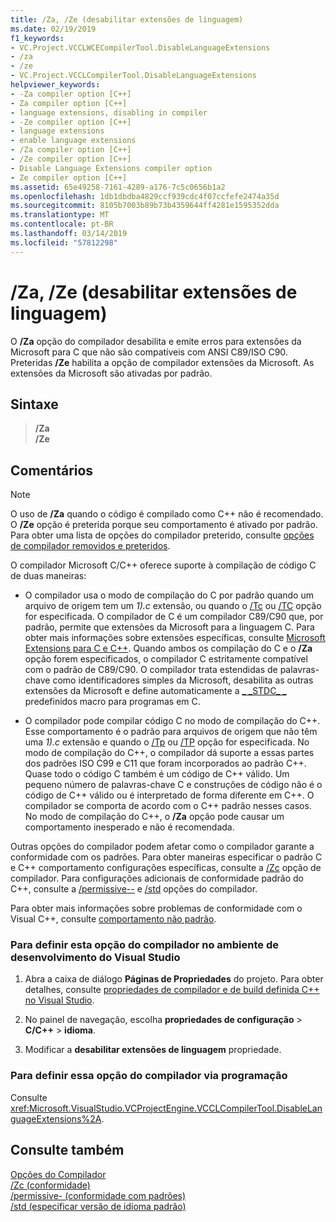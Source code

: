 ```yaml
---
title: /Za, /Ze (desabilitar extensões de linguagem)
ms.date: 02/19/2019
f1_keywords:
- VC.Project.VCCLWCECompilerTool.DisableLanguageExtensions
- /za
- /ze
- VC.Project.VCCLCompilerTool.DisableLanguageExtensions
helpviewer_keywords:
- -Za compiler option [C++]
- Za compiler option [C++]
- language extensions, disabling in compiler
- -Ze compiler option [C++]
- language extensions
- enable language extensions
- /Za compiler option [C++]
- /Ze compiler option [C++]
- Disable Language Extensions compiler option
- Ze compiler option [C++]
ms.assetid: 65e49258-7161-4289-a176-7c5c0656b1a2
ms.openlocfilehash: 1db1dbdba4829ccf939cdc4f07ccfefe2474a35d
ms.sourcegitcommit: 8105b7003b89b73b4359644ff4281e1595352dda
ms.translationtype: MT
ms.contentlocale: pt-BR
ms.lasthandoff: 03/14/2019
ms.locfileid: "57812298"
---
```

# <a name="za-ze-disable-language-extensions"></a>/Za, /Ze (desabilitar extensões de linguagem)

O **/Za** opção do compilador desabilita e emite erros para extensões da Microsoft para C que não são compatíveis com ANSI C89/ISO C90. Preteridas **/Ze** habilita a opção de compilador extensões da Microsoft. As extensões da Microsoft são ativadas por padrão.

## <a name="syntax"></a>Sintaxe

> **/Za**<br/>
> **/Ze**

## <a name="remarks"></a>Comentários

> [!NOTE]
> O uso de **/Za** quando o código é compilado como C++ não é recomendado. O **/Ze** opção é preterida porque seu comportamento é ativado por padrão. Para obter uma lista de opções do compilador preterido, consulte [opções de compilador removidos e preteridos](compiler-options-listed-by-category.md#deprecated-and-removed-compiler-options).

O compilador Microsoft C/C++ oferece suporte à compilação de código C de duas maneiras:

- O compilador usa o modo de compilação do C por padrão quando um arquivo de origem tem um *1).c* extensão, ou quando o [/Tc](tc-tp-tc-tp-specify-source-file-type.md) ou [/TC](tc-tp-tc-tp-specify-source-file-type.md) opção for especificada. O compilador de C é um compilador C89/C90 que, por padrão, permite que extensões da Microsoft para a linguagem C. Para obter mais informações sobre extensões específicas, consulte [Microsoft Extensions para C e C++](microsoft-extensions-to-c-and-cpp.md). Quando ambos os compilação do C e o **/Za** opção forem especificados, o compilador C estritamente compatível com o padrão de C89/C90. O compilador trata estendidas de palavras-chave como identificadores simples da Microsoft, desabilita as outras extensões da Microsoft e define automaticamente a [ \_ \_STDC\_ \_ ](../../preprocessor/predefined-macros.md) predefinidos macro para programas em C.

- O compilador pode compilar código C no modo de compilação do C++. Esse comportamento é o padrão para arquivos de origem que não têm uma *1).c* extensão e quando o [/Tp](tc-tp-tc-tp-specify-source-file-type.md) ou [/TP](tc-tp-tc-tp-specify-source-file-type.md) opção for especificada. No modo de compilação do C++, o compilador dá suporte a essas partes dos padrões ISO C99 e C11 que foram incorporados ao padrão C++. Quase todo o código C também é um código de C++ válido. Um pequeno número de palavras-chave C e construções de código não é o código de C++ válido ou é interpretado de forma diferente em C++. O compilador se comporta de acordo com o C++ padrão nesses casos. No modo de compilação do C++, o **/Za** opção pode causar um comportamento inesperado e não é recomendada.

Outras opções do compilador podem afetar como o compilador garante a conformidade com os padrões. Para obter maneiras especificar o padrão C e C++ comportamento configurações específicas, consulte a [/Zc](zc-conformance.md) opção de compilador. Para configurações adicionais de conformidade padrão do C++, consulte a [/permissive--](permissive-standards-conformance.md) e [/std](std-specify-language-standard-version.md) opções do compilador.

Para obter mais informações sobre problemas de conformidade com o Visual C++, consulte [comportamento não padrão](../../cpp/nonstandard-behavior.md).

### <a name="to-set-this-compiler-option-in-the-visual-studio-development-environment"></a>Para definir esta opção do compilador no ambiente de desenvolvimento do Visual Studio

1. Abra a caixa de diálogo **Páginas de Propriedades** do projeto. Para obter detalhes, consulte [propriedades de compilador e de build definida C++ no Visual Studio](../working-with-project-properties.md).

1. No painel de navegação, escolha **propriedades de configuração** > **C/C++** > **idioma**.

1. Modificar a **desabilitar extensões de linguagem** propriedade.

### <a name="to-set-this-compiler-option-programmatically"></a>Para definir essa opção do compilador via programação

Consulte <xref:Microsoft.VisualStudio.VCProjectEngine.VCCLCompilerTool.DisableLanguageExtensions%2A>.

## <a name="see-also"></a>Consulte também

[Opções do Compilador](compiler-options.md)<br/>
[/Zc (conformidade)](zc-conformance.md)<br/>
[/permissive- (conformidade com padrões)](permissive-standards-conformance.md)<br/>
[/std (especificar versão de idioma padrão)](std-specify-language-standard-version.md)<br/>
